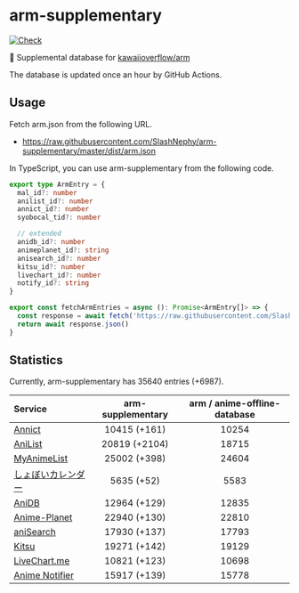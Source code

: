 # arm-supplementary

[![Check](https://github.com/SlashNephy/arm-supplementary/actions/workflows/check-node.yml/badge.svg)](https://github.com/SlashNephy/arm-supplementary/actions/workflows/check-node.yml)

💊 Supplemental database for [kawaiioverflow/arm](https://github.com/kawaiioverflow/arm)

The database is updated once an hour by GitHub Actions.

## Usage

Fetch arm.json from the following URL.

- https://raw.githubusercontent.com/SlashNephy/arm-supplementary/master/dist/arm.json

In TypeScript, you can use arm-supplementary from the following code.

```TypeScript
export type ArmEntry = {
  mal_id?: number
  anilist_id?: number
  annict_id?: number
  syobocal_tid?: number

  // extended
  anidb_id?: number
  animeplanet_id?: string
  anisearch_id?: number
  kitsu_id?: number
  livechart_id?: number
  notify_id?: string
}

export const fetchArmEntries = async (): Promise<ArmEntry[]> => {
  const response = await fetch('https://raw.githubusercontent.com/SlashNephy/arm-supplementary/master/dist/arm.json')
  return await response.json()
}
```

## Statistics

Currently, arm-supplementary has 35640 entries (+6987).

| Service                                     | arm-supplementary | arm / anime-offline-database |
| :------------------------------------------ | :---------------: | :--------------------------: |
| [Annict](https://annict.com)                |   10415 (+161)    |            10254             |
| [AniList](https://anilist.co)               |   20819 (+2104)   |            18715             |
| [MyAnimeList](https://myanimelist.net)      |   25002 (+398)    |            24604             |
| [しょぼいカレンダー](https://cal.syoboi.jp) |    5635 (+52)     |             5583             |
| [AniDB](https://anidb.net)                  |   12964 (+129)    |            12835             |
| [Anime-Planet](https://anime-planet.com)    |   22940 (+130)    |            22810             |
| [aniSearch](https://anisearch.com)          |   17930 (+137)    |            17793             |
| [Kitsu](https://kitsu.io)                   |   19271 (+142)    |            19129             |
| [LiveChart.me](https://livechart.me)        |   10821 (+123)    |            10698             |
| [Anime Notifier](https://notify.moe)        |   15917 (+139)    |            15778             |
